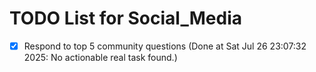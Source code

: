 # TODO List for Social_Media

- [x] Respond to top 5 community questions  (Done at Sat Jul 26 23:07:32 2025: No actionable real task found.)